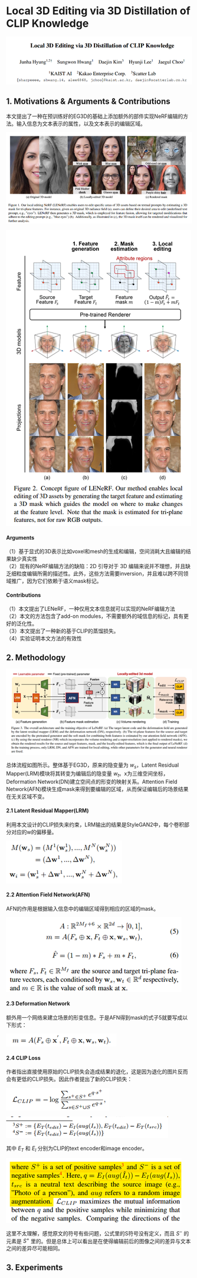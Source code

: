 # Local 3D Editing via 3D Distillation of CLIP Knowledge

![img](res/047/001.png)

## 1. Motivations & Arguments & Contributions
本文提出了一种在预训练好的EG3D的基础上添加额外的部件实现NeRF编辑的方法。输入信息为文本表示的属性，以及文本表示的编辑区域。  

![img](res/047/002.png)

![img](res/047/004.png)

#### Arguments
（1）基于显式的3D表示比如voxel和mesh的生成和编辑，空间消耗大且编辑的结果缺少真实性  
（2）现有的NeRF编辑方法的缺陷：2D 引导对于 3D 编辑来说并不理想，并且缺乏细粒度编辑所需的描述性。此外，这些方法需要inversion，并且难以跨不同领域推广，因为它们依赖于语义mask标记。

#### Contributions
（1）本文提出了LENeRF，一种仅用文本信息就可以实现的NeRF编辑方法  
（2）本文的方法包含了add-on modules，不需要额外的域信息的标记，具有更好的泛化性。  
（3）本文提出了一种新的基于CLIP的蒸馏损失。  
（4）实验证明本文方法的有效性

## 2. Methodology

![img](res/047/003.png)

总体流程如图所示。整体基于EG3D，原来的隐变量为 $w_s$，Latent Residual Mapper(LRM)模块将其转变为编辑后的隐变量 $w_t$。x为三维空间坐标，Deformation Network(DN)建立空间点的形变的映射关系。Attention Field Network(AFN)模块生成mask来得到要编辑的区域，从而保证编辑后的场景结果在无关区域不变。

#### 2.1 Latent Residual Mapper(LRM)
利用本文设计的CLIP损失来约束，LRM输出的结果是StyleGAN2中，每个卷积部分对应的w的偏移量。

![img](res/047/005.png)

#### 2.2 Attention Field Network(AFN)
AFN的作用是根据输入信息中的编辑区域得到相应的区域的mask。  

![img](res/047/006.png)

#### 2.3 Deformation Network
额外用一个网络来建立场景的形变信息。于是AFN得到mask的式子5就要写成以下形式：  

![img](res/047/007.png)

#### 2.4 CLIP Loss
作者指出直接使用原始的CLIP损失会造成结果的退化，这是因为退化的图片反而会有更低的CLIP损失。因此作者提出了新的CLIP损失：

![img](res/047/008.png)

![img](res/047/009.png)

其中 $E_T$ 和 $E_I$ 分别为CLIP的text encoder和image encoder。

![img](res/047/010.png)

这里不太理解，感觉原文的符号有些问题，公式里的S符号没有定义，而且 $S^-$ 的元素是 $S^+$ 里的。但是总体上可以看出是在使得编辑前后的图像之间的差异与文本之间的差异尽可能相同。  


## 3. Experiments
